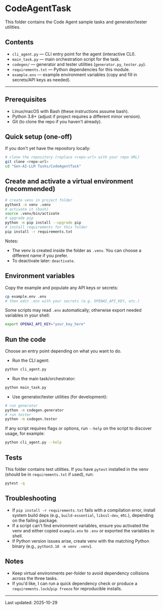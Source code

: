 # CodeAgentTask

This folder contains the Code Agent sample tasks and generator/tester utilities.

## Contents
- `cli_agent.py` — CLI entry point for the agent (interactive CLI).
- `main_task.py` — main orchestration script for the task.
- `codegen/` — generator and tester utilities (`generator.py`, `tester.py`).
- `requirements.txt` — Python dependencies for this module.
- `example.env` — example environment variables (copy and fill in secrets/API keys as needed).

---

## Prerequisites
- Linux/macOS with Bash (these instructions assume bash).
- Python 3.8+ (adjust if project requires a different minor version).
- Git (to clone the repo if you haven't already).

## Quick setup (one-off)
If you don't yet have the repository locally:

```bash
# clone the repository (replace <repo-url> with your repo URL)
git clone <repo-url>
cd "Gen-AI-LLM Tasks/CodeAgentTask"
```

## Create and activate a virtual environment (recommended)

```bash
# create venv in project folder
python3 -m venv .venv
# activate it (bash)
source .venv/bin/activate
# upgrade pip
python -m pip install --upgrade pip
# install requirements for this folder
pip install -r requirements.txt
```

Notes:
- The venv is created inside the folder as `.venv`. You can choose a different name if you prefer.
- To deactivate later: `deactivate`.

## Environment variables
Copy the example and populate any API keys or secrets:

```bash
cp example.env .env
# then edit .env with your secrets (e.g. OPENAI_API_KEY, etc.)
```

Some scripts may read `.env` automatically; otherwise export needed variables in your shell:

```bash
export OPENAI_API_KEY="your_key_here"
```

## Run the code
Choose an entry point depending on what you want to do.

- Run the CLI agent:

```bash
python cli_agent.py
```

- Run the main task/orchestrator:

```bash
python main_task.py
```

- Use generator/tester utilities (for development):

```bash
# run generator
python -m codegen.generator
# run tester
python -m codegen.tester
```

If any script requires flags or options, run `--help` on the script to discover usage, for example:

```bash
python cli_agent.py --help
```

## Tests
This folder contains test utilities. If you have `pytest` installed in the venv (should be in `requirements.txt` if used), run:

```bash
pytest -q
```

## Troubleshooting
- If `pip install -r requirements.txt` fails with a compilation error, install system build deps (e.g., `build-essential`, `libssl-dev`, etc.), depending on the failing package.
- If a script can't find environment variables, ensure you activated the venv and either copied `example.env` to `.env` or exported the variables in shell.
- If Python version issues arise, create venv with the matching Python binary (e.g., `python3.10 -m venv .venv`).

## Notes
- Keep virtual environments per-folder to avoid dependency collisions across the three tasks.
- If you'd like, I can run a quick dependency check or produce a `requirements.lock`/`pip freeze` for reproducible installs.

---

Last updated: 2025-10-29
